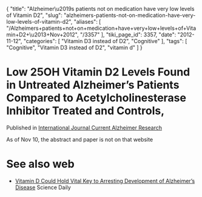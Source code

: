 {
    "title": "Alzheimer\u2019s patients not on medication have very low levels of Vitamin D2",
    "slug": "alzheimers-patients-not-on-medication-have-very-low-levels-of-vitamin-d2",
    "aliases": [
        "/Alzheimers+patients+not+on+medication+have+very+low+levels+of+Vitamin+D2+\u2013+Nov+2012",
        "/3357"
    ],
    "tiki_page_id": 3357,
    "date": "2012-11-12",
    "categories": [
        "Vitamin D3 instead of D2",
        "Cognitive"
    ],
    "tags": [
        "Cognitive",
        "Vitamin D3 instead of D2",
        "vitamin d"
    ]
}


# Low 25OH Vitamin D2 Levels Found in Untreated Alzheimer’s Patients Compared to Acetylcholinesterase Inhibitor Treated and Controls,

Published in [International Journal Current Alzheimer Research](http://www.hindawi.com/journals/ijad/%20)

As of Nov 10, the abstract and paper is not on that website

# See also web

* [Vitamin D Could Hold Vital Key to Arresting Development of Alzheimer’s Disease](http://www.sciencedaily.com/releases/2012/11/121108131452.htm) Science Daily